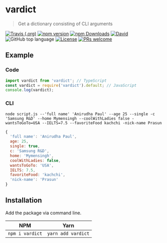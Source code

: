 # vardict

> Get a dictionary consisting of CLI arguments

[![Travis (.org)](https://img.shields.io/travis/maacpiash/vardict?logo=travis&style=flat-square)](https://travis-ci.org/maacpiash/vardict)
[![npm version](https://img.shields.io/npm/v/vardict.svg?logo=npm&style=flat-square)](https://npm.im/vardict)
[![npm Downloads](https://img.shields.io/npm/dt/vardict.svg?logo=node.js&style=flat-square)](https://npm.im/vardict)
[![David](https://img.shields.io/david/dev/maacpiash/vardict?logo=node.js&style=flat-square)](https://github.com/maacpiash/vardict/blob/master/package.json#L25)
![GitHub top language](https://img.shields.io/github/languages/top/maacpiash/vardict.svg?logo=typescript&style=flat-square)
[![License](https://img.shields.io/github/license/maacpiash/vardict.svg?logo=open-source-initiative&style=flat-square)](https://github.com/maacpiash/vardict/blob/master/LICENSE)
[![PRs welcome](https://img.shields.io/badge/PRs-welcome-brightgreen.svg?logo=github&style=flat-square)](https://github.com/maacpiash/vardict/compare)

## Example

### Code

```TypeScript
import vardict from 'vardict'; // TypeScript
const vardict = require('vardict').default; // JavaScript
console.log(vardict);
```

### CLI

```Shell
node script.js --'full name' 'Anirudha Paul' --age 25 --single -c 'Samsung R&D' --home Mymensingh --coolWithLadies false -wantsToGoTo=USA --IELTS=7.5 --favoriteFood kachchi -nick-name Prasun
```

```JavaScript
{
  'full name': 'Anirudha Paul',
  age: 25,
  single: true,
  c: 'Samsung R&D',
  home: 'Mymensingh',
  coolWithLadies: false,
  wantsToGoTo: 'USA',
  IELTS: 7.5,
  favoriteFood: 'kachchi',
  'nick-name': 'Prasun'
}
```

## Installation

Add the package via command line.

| NPM | Yarn |
| --- | --- |
| `npm i vardict` | `yarn add vardict` |

